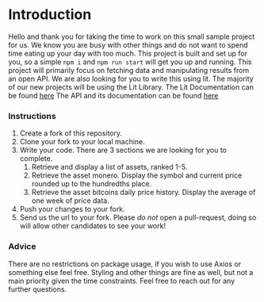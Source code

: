 # Introduction

Hello and thank you for taking the time to work on this small sample project for us. We know you are busy with other things and do not want to spend time eating up your day with too much. This project is built and set up for you, so a simple ```npm i``` and ```npm run start``` will get you up and running.
This project will primarily focus on fetching data and manipulating results from an open API. We are also looking for you to write this using lit. The majority of our new projects will be using the Lit Library.
The Lit Documentation can be found [here](https://lit.dev/docs/getting-started/)
The API and its documentation can be found [here](https://docs.coincap.io/)

### Instructions

1. Create a fork of this repository.
1. Clone your fork to your local machine.
1. Write your code. There are 3 sections we are looking for you to complete.
   1. Retrieve and display a list of assets, ranked 1-5.
   1. Retrieve the asset monero. Display the symbol and current price rounded up to the hundredths place.
   1. Retrieve the asset bitcoins daily price history. Display the average of one week of price data.
1. Push your changes to your fork.
1. Send us the url to your fork. Please *do not* open a pull-request, doing so will allow other candidates to see your work!


### Advice

There are no restrictions on package usage, if you wish to use Axios or something else feel free. Styling and other things are fine as well, but not a main priority given the time constraints. Feel free to reach out for any further questions.
